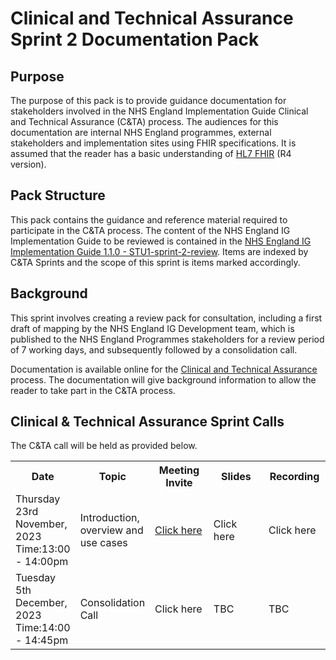 # Clinical and Technical Assurance Sprint 2 Documentation Pack

## Purpose

The purpose of this pack is to provide guidance documentation for stakeholders involved in the NHS England Implementation Guide Clinical and Technical Assurance (C&TA) process. The audiences for this documentation are internal NHS England programmes, external stakeholders and implementation sites using FHIR specifications. It is assumed that the reader has a basic understanding of [HL7 FHIR](https://www.hl7.org/fhir/r4/index.html "HL7 R4") (R4 version).

## Pack Structure

This pack contains the guidance and reference material required to participate in the C&TA process. The content of the NHS England IG Implementation Guide to be reviewed is contained in the <a href='https://simplifier.net/guide/nhs-england-implementation-guide-stu1?version=current' target="_blank">NHS England IG Implementation Guide 1.1.0 - STU1-sprint-2-review</a>. Items are indexed by C&TA Sprints and the scope of this sprint is items marked accordingly.

## Background
This sprint involves creating a review pack for consultation, including a first draft of mapping by the NHS England IG Development team, which is published to the NHS England Programmes stakeholders for a review period of 7 working days, and subsequently followed by a consolidation call.

Documentation is available online for the [Clinical and Technical Assurance](https://simplifier.net/guide/nhs-england-design-and-development-approach/Home/Assurance---Endorsement/Clinical-and-Technical-Assurance.page.md?version=current) process. The documentation will give background information to allow the reader to take part in the C&TA process.

## Clinical & Technical Assurance Sprint Calls

The C&TA call will be held as provided below.

<table class="assets">
<tr>
<th width="20%">Date</th>
<th width="20%">Topic</th>
<th width="20%">Meeting Invite</th>
<th width="20%">Slides</th>
<th width="20%">Recording</th>
</tr>
<tr>
<td>Thursday 23rd November, 2023 <br>
Time:13:00 - 14:00pm</td>
<td>Introduction, overview and use cases</td>
<td><a href='https://gbr01.safelinks.protection.outlook.com/ap/t-59584e83/?url=https%3A%2F%2Fteams.microsoft.com%2Fl%2Fmeetup-join%2F19%253ameeting_NGE1ZDBjNGMtMDNhZi00NGEzLThiNTYtOGIyMGNjYTUyNjlj%2540thread.v2%2F0%3Fcontext%3D%257b%2522Tid%2522%253a%252237c354b2-85b0-47f5-b222-07b48d774ee3%2522%252c%2522Oid%2522%253a%252232958b7f-064c-4456-8e72-2feab428d83a%2522%257d&data=05%7C01%7Ckazeem.hamzat%40nhs.net%7Cdcecceb8240040dcfae908dbe12a3372%7C37c354b285b047f5b22207b48d774ee3%7C0%7C0%7C638351343580630970%7CUnknown%7CTWFpbGZsb3d8eyJWIjoiMC4wLjAwMDAiLCJQIjoiV2luMzIiLCJBTiI6Ik1haWwiLCJXVCI6Mn0%3D%7C3000%7C%7C%7C&sdata=VLozHoKIFaekrU516qKAgCOdWmTD32KG9vxoTTt9djk%3D&reserved=0' target="_blank">Click here</a></td>
<td><a>Click here</a></td>
<td><a>Click here</a></td>
</tr>
<tr>
<td>Tuesday 5th December, 2023 <br>
Time:14:00 - 14:45pm</td>
<td>Consolidation Call</td>
<td><a>Click here</a></td>
<td>TBC</td>
<td>TBC</td>
</tr>
</table>